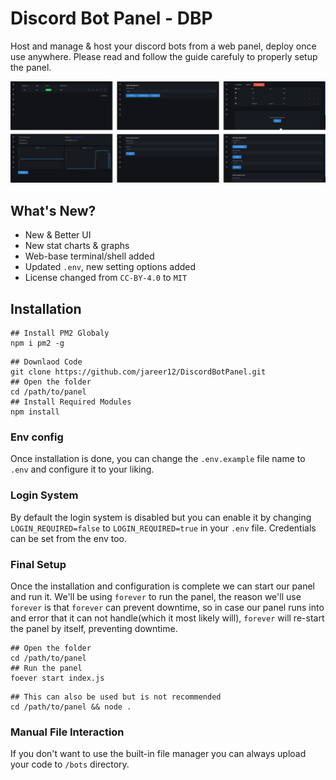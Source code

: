# Discord Bot Panel - DBP

Host and manage & host your discord bots from a web panel, deploy once use anywhere. Please read and follow the guide carefuly to properly setup the panel.

![Image](/preview.svg)

## What's New?

- New & Better UI
- New stat charts & graphs
- Web-base terminal/shell added
- Updated `.env`, new setting options added
- License changed from `CC-BY-4.0` to `MIT`

## Installation

```shell
## Install PM2 Globaly
npm i pm2 -g
```

```shell
## Downlaod Code
git clone https://github.com/jareer12/DiscordBotPanel.git
## Open the folder
cd /path/to/panel
## Install Required Modules
npm install
```

### Env config

Once installation is done, you can change the `.env.example` file name to `.env` and configure it to your liking.

### Login System

By default the login system is disabled but you can enable it by changing `LOGIN_REQUIRED=false` to `LOGIN_REQUIRED=true` in your `.env` file. Credentials can be set from the env too.

### Final Setup

Once the installation and configuration is complete we can start our panel and run it. We'll be using `forever` to run the panel, the reason we'll use `forever` is that `forever` can prevent downtime, so in case our panel runs into and error that it can not handle(which it most likely will), `forever` will re-start the panel by itself, preventing downtime.

```shell
## Open the folder
cd /path/to/panel
## Run the panel
foever start index.js
```

```shell
## This can also be used but is not recommended
cd /path/to/panel && node .
```

### Manual File Interaction

If you don't want to use the built-in file manager you can always upload your code to `/bots` directory.
